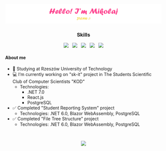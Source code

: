 <p align="center"><img src="./Images/github-text.png"/></p>
  
<h3 align="center"> Skills </h3>
<p align="center">
  <img src="https://seeklogo.com/images/C/c-logo-A44DB3D53C-seeklogo.com.png" height="75"/>
  &nbsp;
  <img src="https://upload.wikimedia.org/wikipedia/commons/thumb/e/ee/.NET_Core_Logo.svg/768px-.NET_Core_Logo.svg.png" height="75"/>
  &nbsp;
  <img src="https://devblogs.microsoft.com/aspnet/wp-content/uploads/sites/16/2019/04/BrandBlazor_nohalo_1000x.png" height="80"/>
  &nbsp;
  <img src="https://upload.wikimedia.org/wikipedia/commons/thumb/a/a7/React-icon.svg/2300px-React-icon.svg.png" height="80"/>
  &nbsp;
  <img src="https://seeklogo.com/images/N/next-js-icon-logo-EE302D5DBD-seeklogo.com.png" height="80"/>
</p>

<h4 align="left"> About me </h4>

 - :school: Studying at Rzeszów University of Technology
 - :computer: I’m currently working on "sk-it" project in The Students Scientific Club of Computer Scientists "KOD"
    - Technologies:
      - .NET 7.0
      - React.js
      - PostgreSQL
 - :white_check_mark: Completed "Student Reporting System" project
      - Technologies: .NET 6.0, Blazor WebAssembly, PostgreSQL
 - :white_check_mark: Completed "File Tree Structure" project
      - Technologies: .NET 6.0, Blazor WebAssembly, PostgreSQL

<br>

<p align="center">
  <img src="https://github-readme-stats.vercel.app/api?username=QuSZo&show_icons=true&theme=radical&bg_color=00000000&text_color=854EBF"/>
</p>

<!--
**QuSZo/QuSZo** is a ✨ _special_ ✨ repository because its `README.md` (this file) appears on your GitHub profile.

Here are some ideas to get you started:

- 🔭 I’m currently working on ...
- 🌱 I’m currently learning ...
- 👯 I’m looking to collaborate on ...
- 🤔 I’m looking for help with ...
- 💬 Ask me about ...
- 📫 How to reach me: ...
- 😄 Pronouns: ...
- ⚡ Fun fact: ...
-->
